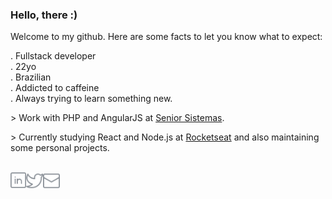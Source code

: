 ### Hello, there :)

Welcome to my github. Here are some facts to let you know what to expect: <br/>

 . Fullstack developer <br/>
 . 22yo </br>
 . Brazilian <br/>
 . Addicted to caffeine <br/>
 . Always trying to learn something new. <br/>

 \> Work with PHP and AngularJS at [Senior Sistemas](https://www.senior.com.br/). </br>
 
 \> Currently studying React and Node.js at [Rocketseat](https://rocketseat.com.br/) and also maintaining some personal projects.
<br/>
<br/>

  <a href="https://in.linkedin.com/in/iara">
    <img align="left" alt="Linkedin" width="25px" src="https://github.com/iaraoliveira/iaraoliveira/blob/master/assets/linkedin.svg" />
  </a>
  <a href="https://twitter.com/whoisiara_">
    <img align="left" alt="Twitter" width="27px" src="https://github.com/iaraoliveira/iaraoliveira/blob/master/assets/twitter.svg" />
  </a>
  <a href="mailto:iara99oliveira@gmail.com">
    <img align="left" alt="Gmail" width="27px" src="https://github.com/iaraoliveira/iaraoliveira/blob/master/assets/envelope.svg" />
  </a>
